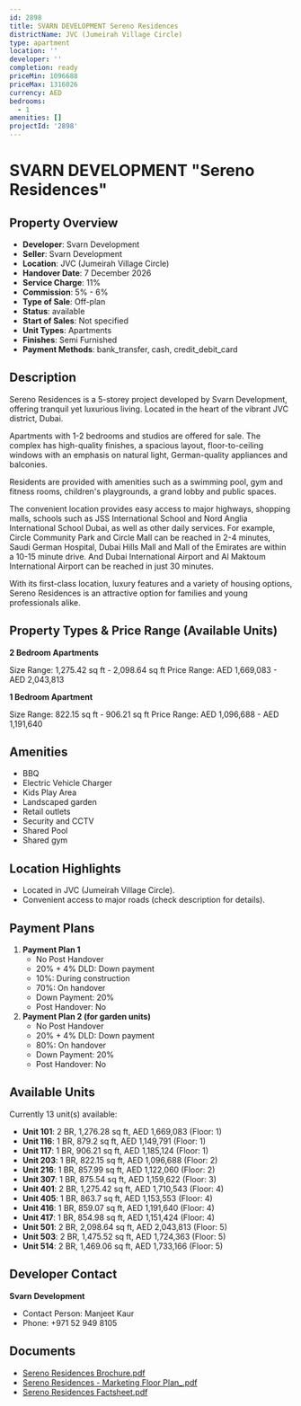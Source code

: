 ```yaml
---
id: 2898
title: SVARN DEVELOPMENT Sereno Residences
districtName: JVC (Jumeirah Village Circle)
type: apartment
location: ''
developer: ''
completion: ready
priceMin: 1096688
priceMax: 1316026
currency: AED
bedrooms:
  - 1
amenities: []
projectId: '2898'
---
```


# SVARN DEVELOPMENT "Sereno Residences"

## Property Overview
- **Developer**: Svarn Development
- **Seller**: Svarn Development
- **Location**: JVC (Jumeirah Village Circle)
- **Handover Date**: 7 December 2026
- **Service Charge**: 11%
- **Commission**: 5% - 6%
- **Type of Sale**: Off-plan
- **Status**: available
- **Start of Sales**: Not specified
- **Unit Types**: Apartments
- **Finishes**: Semi Furnished
- **Payment Methods**: bank_transfer, cash, credit_debit_card

## Description
Sereno Residences is a 5-storey project developed by Svarn Development, offering tranquil yet luxurious living. Located in the heart of the vibrant JVC district, Dubai. 

Apartments with 1-2 bedrooms and studios are offered for sale. The complex has high-quality finishes, a spacious layout, floor-to-ceiling windows with an emphasis on natural light, German-quality appliances and balconies. 

Residents are provided with amenities such as a swimming pool, gym and fitness rooms, children's playgrounds, a grand lobby and public spaces. 

The convenient location provides easy access to major highways, shopping malls, schools such as JSS International School and Nord Anglia International School Dubai, as well as other daily services. For example, Circle Community Park and Circle Mall can be reached in 2-4 minutes, Saudi German Hospital, Dubai Hills Mall and Mall of the Emirates are within a 10-15 minute drive.  And Dubai International Airport and Al Maktoum International Airport can be reached in just 30 minutes.

With its first-class location, luxury features and a variety of housing options, Sereno Residences is an attractive option for families and young professionals alike.

## Property Types & Price Range (Available Units)
**2 Bedroom Apartments**

Size Range: 1,275.42 sq ft - 2,098.64 sq ft
Price Range: AED 1,669,083 - AED 2,043,813

**1 Bedroom Apartment**

Size Range: 822.15 sq ft - 906.21 sq ft
Price Range: AED 1,096,688 - AED 1,191,640

## Amenities
- BBQ
- Electric Vehicle Charger
- Kids Play Area
- Landscaped garden
- Retail outlets
- Security and CCTV
- Shared Pool
- Shared gym

## Location Highlights
- Located in JVC (Jumeirah Village Circle).
- Convenient access to major roads (check description for details).

## Payment Plans
1. **Payment Plan 1**
   - No Post Handover
   - 20% + 4% DLD: Down payment
   - 10%: During construction
   - 70%: On handover
   - Down Payment: 20%
   - Post Handover: No
2. **Payment Plan 2 (for garden units)**
   - No Post Handover
   - 20% + 4% DLD: Down payment
   - 80%: On handover
   - Down Payment: 20%
   - Post Handover: No

## Available Units
Currently 13 unit(s) available:
- **Unit 101**: 2 BR, 1,276.28 sq ft, AED 1,669,083 (Floor: 1)
- **Unit 116**: 1 BR, 879.2 sq ft, AED 1,149,791 (Floor: 1)
- **Unit 117**: 1 BR, 906.21 sq ft, AED 1,185,124 (Floor: 1)
- **Unit 203**: 1 BR, 822.15 sq ft, AED 1,096,688 (Floor: 2)
- **Unit 216**: 1 BR, 857.99 sq ft, AED 1,122,060 (Floor: 2)
- **Unit 307**: 1 BR, 875.54 sq ft, AED 1,159,622 (Floor: 3)
- **Unit 401**: 2 BR, 1,275.42 sq ft, AED 1,710,543 (Floor: 4)
- **Unit 405**: 1 BR, 863.7 sq ft, AED 1,153,553 (Floor: 4)
- **Unit 416**: 1 BR, 859.07 sq ft, AED 1,191,640 (Floor: 4)
- **Unit 417**: 1 BR, 854.98 sq ft, AED 1,151,424 (Floor: 4)
- **Unit 501**: 2 BR, 2,098.64 sq ft, AED 2,043,813 (Floor: 5)
- **Unit 503**: 2 BR, 1,475.52 sq ft, AED 1,724,363 (Floor: 5)
- **Unit 514**: 2 BR, 1,469.06 sq ft, AED 1,733,166 (Floor: 5)

## Developer Contact
**Svarn Development**
- Contact Person: Manjeet Kaur
- Phone: +971 52 949 8105

## Documents
- [Sereno Residences Brochure.pdf](https://cdn.geniemap.net/2024/08/27/YwsWrzHyOqxhUJBJlWkQ15FrylgyNn6Z5TtDV5Rl.pdf)
- [Sereno Residences - Marketing Floor Plan_.pdf](https://cdn.geniemap.net/2024/08/27/x24i7OgBk0QN5pt4WjW4hwM0tTG9CLd8POsys7SK.pdf)
- [Sereno Residences Factsheet.pdf](https://cdn.geniemap.net/2024/08/27/Sw6eFxnFJTdPdduAXdCkMw1tIxENlCvwoudFKWUC.pdf)
